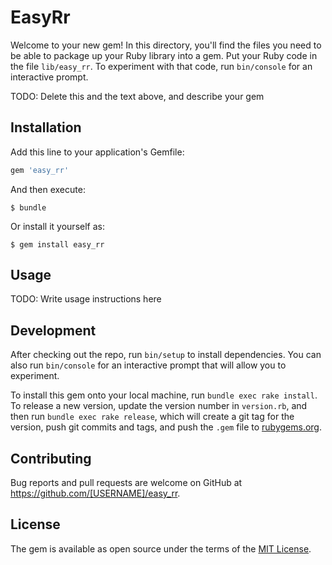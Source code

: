 # EasyRr

Welcome to your new gem! In this directory, you'll find the files you need to be able to package up your Ruby library into a gem. Put your Ruby code in the file `lib/easy_rr`. To experiment with that code, run `bin/console` for an interactive prompt.

TODO: Delete this and the text above, and describe your gem

## Installation

Add this line to your application's Gemfile:

```ruby
gem 'easy_rr'
```

And then execute:

    $ bundle

Or install it yourself as:

    $ gem install easy_rr

## Usage

TODO: Write usage instructions here

## Development

After checking out the repo, run `bin/setup` to install dependencies. You can also run `bin/console` for an interactive prompt that will allow you to experiment.

To install this gem onto your local machine, run `bundle exec rake install`. To release a new version, update the version number in `version.rb`, and then run `bundle exec rake release`, which will create a git tag for the version, push git commits and tags, and push the `.gem` file to [rubygems.org](https://rubygems.org).

## Contributing

Bug reports and pull requests are welcome on GitHub at https://github.com/[USERNAME]/easy_rr.


## License

The gem is available as open source under the terms of the [MIT License](http://opensource.org/licenses/MIT).

